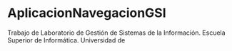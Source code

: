 # AplicacionNavegacionGSI
Trabajo de Laboratorio de Gestión de Sistemas de la Información. Escuela Superior de Informática. Universidad de 
